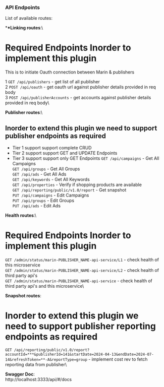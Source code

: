 ### API Endpoints

List of available routes:

\***\*Linking routes**:\

# Required Endpoints Inorder to implement this plugin

This is to initiate Oauth connection between Marin & publishers

1 `GET /api/publishers` - get list of all publisher\
2 `POST /api/oauth` - get oauth url against publisher details provided in req body\
3 `POST /api/publisherAccounts` - get accounts against publisher details provided in req body\

**Publisher routes**:\

## Inorder to extend this plugin we need to support publisher endpoints as required

- Tier 1 support support complete CRUD
- Tier 2 support support GET and UPDATE Endpoints
- Tier 3 support support only GET Endpoints
  `GET /api/campaigns` - Get All Campaigns\
  `GET /api/groups` - Get All Groups\
  `GET /api/ads` - Get All Ads\
  `GET /api/keywords` - Get All Keywords\
  `GET /api/properties` - Verify if shopping products are available\
  `GET /api/reporting/public/v1.0/report` - Get snapshot\
  `PUT /api/campaigns` - Edit Campaigns\
  `PUT /api/groups` - Edit Groups\
  `PUT /api/ads` - Edit Ads

**Health routes**:\

# Required Endpoints Inorder to implement this plugin

`GET /admin/status/marin-PUBLISHER_NAME-api-service/L1` - check health of this microservice\
`GET /admin/status/marin-PUBLISHER_NAME-api-service/L2` - check health of third party api's\
`GET /admin/status/marin-PUBLISHER_NAME-api-service` - check health of third party api's and this microservice\

**Snapshot routes**:

# Inorder to extend this plugin we need to support publisher reporting endpoints as required

`GET /api/reporting/public/v1.0/report?accountId=***&publisherId=141&startDate=2024-04-13&endDate=2024-07-14&refreshToken=**-A&reportType=group` - implement cost rev to fetch reporting data from publisher\

**Swagger Doc**:\
http://localhost:3333/api/#/docs